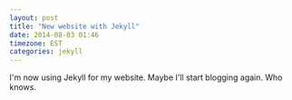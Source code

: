 ```yaml
---
layout: post
title: "New website with Jekyll"
date: 2014-08-03 01:46
timezone: EST
categories: jekyll
---
```


I'm now using Jekyll for my website. Maybe I'll start blogging again. Who knows.
